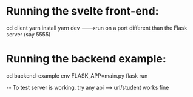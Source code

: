 # Running the svelte front-end:

cd client
yarn install
yarn dev   --->run on a port different than the Flask server (say 5555)

# Running the backend example:

cd backend-example
env FLASK_APP=main.py flask run

-- To test server is working, try any api --> url/student works fine

